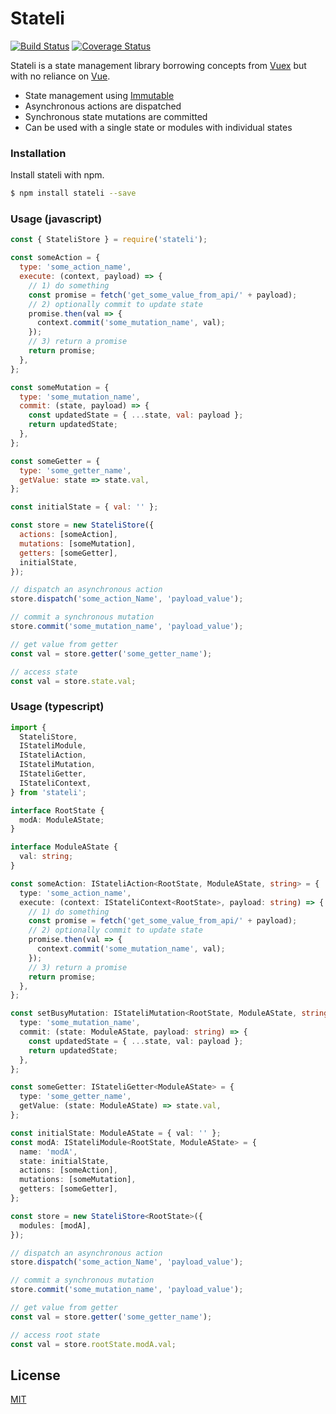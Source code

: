 # Stateli

[![Build Status](https://travis-ci.com/walts81/stateli.svg?branch=master)](https://travis-ci.com/walts81/stateli)
[![Coverage Status](https://coveralls.io/repos/github/walts81/stateli/badge.svg)](https://coveralls.io/github/walts81/stateli)

Stateli is a state management library borrowing concepts from [Vuex][vuex] but with no reliance on [Vue][vue].

- State management using [Immutable][immutablejs]
- Asynchronous actions are dispatched
- Synchronous state mutations are committed
- Can be used with a single state or modules with individual states

### Installation

Install stateli with npm.

```sh
$ npm install stateli --save
```

### Usage (javascript)

```javascript
const { StateliStore } = require('stateli');

const someAction = {
  type: 'some_action_name',
  execute: (context, payload) => {
    // 1) do something
    const promise = fetch('get_some_value_from_api/' + payload);
    // 2) optionally commit to update state
    promise.then(val => {
      context.commit('some_mutation_name', val);
    });
    // 3) return a promise
    return promise;
  },
};

const someMutation = {
  type: 'some_mutation_name',
  commit: (state, payload) => {
    const updatedState = { ...state, val: payload };
    return updatedState;
  },
};

const someGetter = {
  type: 'some_getter_name',
  getValue: state => state.val,
};

const initialState = { val: '' };

const store = new StateliStore({
  actions: [someAction],
  mutations: [someMutation],
  getters: [someGetter],
  initialState,
});

// dispatch an asynchronous action
store.dispatch('some_action_Name', 'payload_value');

// commit a synchronous mutation
store.commit('some_mutation_name', 'payload_value');

// get value from getter
const val = store.getter('some_getter_name');

// access state
const val = store.state.val;
```

### Usage (typescript)

```typescript
import {
  StateliStore,
  IStateliModule,
  IStateliAction,
  IStateliMutation,
  IStateliGetter,
  IStateliContext,
} from 'stateli';

interface RootState {
  modA: ModuleAState;
}

interface ModuleAState {
  val: string;
}

const someAction: IStateliAction<RootState, ModuleAState, string> = {
  type: 'some_action_name',
  execute: (context: IStateliContext<RootState>, payload: string) => {
    // 1) do something
    const promise = fetch('get_some_value_from_api/' + payload);
    // 2) optionally commit to update state
    promise.then(val => {
      context.commit('some_mutation_name', val);
    });
    // 3) return a promise
    return promise;
  },
};

const setBusyMutation: IStateliMutation<RootState, ModuleAState, string> = {
  type: 'some_mutation_name',
  commit: (state: ModuleAState, payload: string) => {
    const updatedState = { ...state, val: payload };
    return updatedState;
  },
};

const someGetter: IStateliGetter<ModuleAState> = {
  type: 'some_getter_name',
  getValue: (state: ModuleAState) => state.val,
};

const initialState: ModuleAState = { val: '' };
const modA: IStateliModule<RootState, ModuleAState> = {
  name: 'modA',
  state: initialState,
  actions: [someAction],
  mutations: [someMutation],
  getters: [someGetter],
};

const store = new StateliStore<RootState>({
  modules: [modA],
});

// dispatch an asynchronous action
store.dispatch('some_action_Name', 'payload_value');

// commit a synchronous mutation
store.commit('some_mutation_name', 'payload_value');

// get value from getter
const val = store.getter('some_getter_name');

// access root state
const val = store.rootState.modA.val;
```

## License

[MIT](LICENSE)

[vue]: https://vuejs.org
[vuex]: https://vuex.vuejs.org
[immutablejs]: https://immutable-js.github.io/immutable-js/

